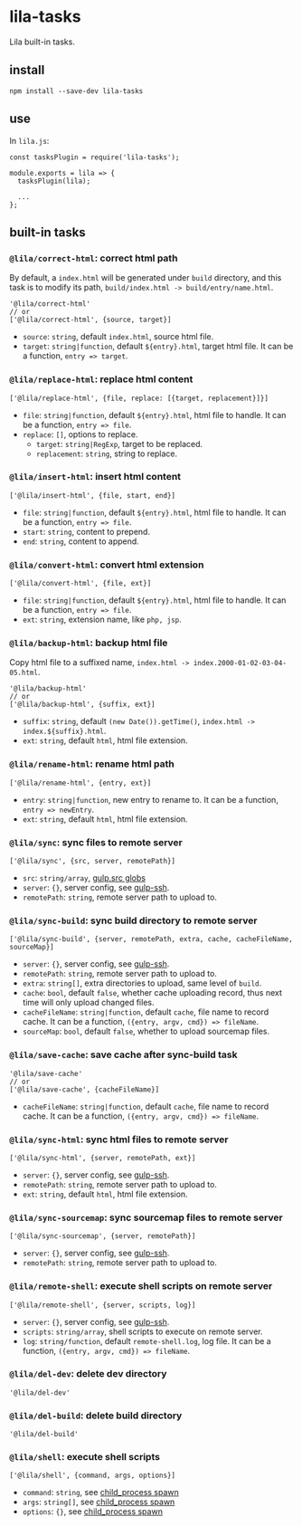 # lila-tasks

Lila built-in tasks.

## install

```
npm install --save-dev lila-tasks
```

## use

In `lila.js`:

```
const tasksPlugin = require('lila-tasks');

module.exports = lila => {
  tasksPlugin(lila);

  ...
};
```

## built-in tasks

### `@lila/correct-html`: correct html path

By default, a `index.html` will be generated under `build` directory, and this task is to modify its path, `build/index.html -> build/entry/name.html`.

```
'@lila/correct-html'
// or
['@lila/correct-html', {source, target}]
```

- `source`: `string`, default `index.html`, source html file.
- `target`: `string|function`, default `${entry}.html`, target html file. It can be a function, `entry => target`.

### `@lila/replace-html`: replace html content

```
['@lila/replace-html', {file, replace: [{target, replacement}]}]
```

- `file`: `string|function`, default `${entry}.html`, html file to handle. It can be a function, `entry => file`.
- `replace`: `[]`, options to replace.
  - `target`: `string|RegExp`, target to be replaced.
  - `replacement`: `string`, string to replace.

### `@lila/insert-html`: insert html content

```
['@lila/insert-html', {file, start, end}]
```

- `file`: `string|function`, default `${entry}.html`, html file to handle. It can be a function, `entry => file`.
- `start`: `string`, content to prepend.
- `end`: `string`, content to append.

### `@lila/convert-html`: convert html extension

```
['@lila/convert-html', {file, ext}]
```

- `file`: `string|function`, default `${entry}.html`, html file to handle. It can be a function, `entry => file`.
- `ext`: `string`, extension name, like `php, jsp`.

### `@lila/backup-html`: backup html file

Copy html file to a suffixed name, `index.html -> index.2000-01-02-03-04-05.html`.

```
'@lila/backup-html'
// or
['@lila/backup-html', {suffix, ext}]
```

- `suffix`: `string`, default `(new Date()).getTime()`, `index.html -> index.${suffix}.html`.
- `ext`: `string`, default `html`, html file extension.

### `@lila/rename-html`: rename html path

```
['@lila/rename-html', {entry, ext}]
```

- `entry`: `string|function`, new entry to rename to. It can be a function, `entry => newEntry`.
- `ext`: `string`, default `html`, html file extension.

### `@lila/sync`: sync files to remote server

```
['@lila/sync', {src, server, remotePath}]
```

- `src`: `string/array`, [gulp.src globs](https://github.com/gulpjs/gulp/blob/v4.0.0/docs/API.md#gulpsrcglobs-options)
- `server`: `{}`, server config, see [gulp-ssh](https://github.com/teambition/gulp-ssh).
- `remotePath`: `string`, remote server path to upload to.

### `@lila/sync-build`: sync build directory to remote server

```
['@lila/sync-build', {server, remotePath, extra, cache, cacheFileName, sourceMap}]
```

- `server`: `{}`, server config, see [gulp-ssh](https://github.com/teambition/gulp-ssh).
- `remotePath`: `string`, remote server path to upload to.
- `extra`: `string[]`, extra directories to upload, same level of `build`.
- `cache`: `bool`, default `false`, whether cache uploading record, thus next time will only upload changed files.
- `cacheFileName`: `string|function`, default `cache`, file name to record cache. It can be a function, `({entry, argv, cmd}) => fileName`.
- `sourceMap`: `bool`, default `false`, whether to upload sourcemap files.

### `@lila/save-cache`: save cache after sync-build task

```
'@lila/save-cache'
// or
['@lila/save-cache', {cacheFileName}]
```

- `cacheFileName`: `string|function`, default `cache`, file name to record cache. It can be a function, `({entry, argv, cmd}) => fileName`.

### `@lila/sync-html`: sync html files to remote server

```
['@lila/sync-html', {server, remotePath, ext}]
```

- `server`: `{}`, server config, see [gulp-ssh](https://github.com/teambition/gulp-ssh).
- `remotePath`: `string`, remote server path to upload to.
- `ext`: `string`, default `html`, html file extension.

### `@lila/sync-sourcemap`: sync sourcemap files to remote server

```
['@lila/sync-sourcemap', {server, remotePath}]
```

- `server`: `{}`, server config, see [gulp-ssh](https://github.com/teambition/gulp-ssh).
- `remotePath`: `string`, remote server path to upload to.

### `@lila/remote-shell`: execute shell scripts on remote server

```
['@lila/remote-shell', {server, scripts, log}]
```

- `server`: `{}`, server config, see [gulp-ssh](https://github.com/teambition/gulp-ssh).
- `scripts`: `string/array`, shell scripts to execute on remote server.
- `log`: `string/function`, default `remote-shell.log`, log file. It can be a function, `({entry, argv, cmd}) => fileName`.

### `@lila/del-dev`: delete dev directory

```
'@lila/del-dev'
```

### `@lila/del-build`: delete build directory

```
'@lila/del-build'
```

### `@lila/shell`: execute shell scripts

```
['@lila/shell', {command, args, options}]
```

- `command`: `string`, see [child_process spawn](https://nodejs.org/dist/latest-v10.x/docs/api/child_process.html#child_process_child_process_spawn_command_args_options)
- `args`: `string[]`, see [child_process spawn](https://nodejs.org/dist/latest-v10.x/docs/api/child_process.html#child_process_child_process_spawn_command_args_options)
- `options`: `{}`, see [child_process spawn](https://nodejs.org/dist/latest-v10.x/docs/api/child_process.html#child_process_child_process_spawn_command_args_options)
